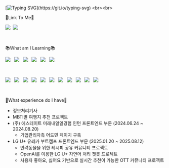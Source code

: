 
[![Typing SVG](https://readme-typing-svg.demolab.com?font=Black+Han+Sans&size=31&pause=1000&color=F7A200&random=false&width=800&height=80&lines=%EB%B0%98%EA%B0%91%EC%8A%B5%EB%8B%88%EB%8B%A4%F0%9F%91%8B+%ED%94%84%EB%A1%A0%ED%8A%B8%EC%97%94%EB%93%9C%EB%A5%BC+%EA%BF%88%EA%BE%B8%EB%8A%94+%EC%B4%88%EB%B3%B4+%EA%B0%9C%EB%B0%9C%EC%9E%90%EC%9D%98+%ED%94%84%EB%A1%9C%ED%95%84%EC%9E%85%EB%8B%88%EB%8B%A4!)](https://git.io/typing-svg)
<br><br>

🚀Link To Me🚀

<a href="https://velog.io/@zeromin41"><img src="https://img.shields.io/badge/VELOG-%2311AB00.svg?&style=for-the-badge&logo=vim&logoColor=white"/></a>&nbsp;
<a href="https://mail.google.com/mail/?view=cm&amp;fs=1&amp;to=youngmin0679@gmail.com" target="_blank"><img src="https://img.shields.io/badge/Gmail-D14836?style=for-the-badge&logo=gmail&logoColor=white"/></a>
&nbsp;

<br>

📚What am I Learning📚

<img src="https://img.shields.io/badge/JavaScript-F7DF1E?style=for-the-badge&logo=JavaScript&logoColor=white"/>&nbsp;&nbsp;
<img src="https://img.shields.io/badge/TypeScript-3178C6?style=for-the-badge&logo=typescript&logoColor=white"/>&nbsp;&nbsp;
<img src="https://img.shields.io/badge/HTML-239120?style=for-the-badge&logo=html5&logoColor=white"/>&nbsp;&nbsp;
<img src="https://img.shields.io/badge/CSS-239120?&style=for-the-badge&logo=css3&logoColor=white"/>&nbsp;&nbsp;
<img src="https://img.shields.io/badge/Python-3776AB?style=for-the-badge&logo=python&logoColor=white"/>&nbsp;&nbsp;
<img src="https://img.shields.io/badge/Java-ED8B00?style=for-the-badge&logo=openjdk&logoColor=white"/>&nbsp;&nbsp;



<br>

<img src="https://img.shields.io/badge/React-20232A?style=for-the-badge&logo=react&logoColor=61DAFB"/>&nbsp;&nbsp;
<img src="https://img.shields.io/badge/Colab-F9AB00?style=for-the-badge&logo=googlecolab&color=525252"/>&nbsp;&nbsp;
<img src="https://img.shields.io/badge/Android_Studio-3DDC84?style=for-the-badge&logo=android-studio&logoColor=white"/>&nbsp;&nbsp;
<img src="https://img.shields.io/badge/Visual_Studio_Code-0078D4?style=for-the-badge&logo=visual%20studio%20code&logoColor=white"/>&nbsp;&nbsp;
<img src="https://img.shields.io/badge/Figma-F24E1E?style=for-the-badge&logo=figma&logoColor=white"/>&nbsp;&nbsp;
<img src="https://img.shields.io/badge/Linux-FCC624?style=for-the-badge&logo=linux&logoColor=black"/>&nbsp;&nbsp;
<img src="https://img.shields.io/badge/Ant%20Design-0170FE?style=for-the-badge&logo=antdesign&logoColor=white" />&nbsp;&nbsp;
<img src="https://img.shields.io/badge/Zustand-443E38?style=for-the-badge&logo=react&logoColor=white" />&nbsp;&nbsp;
<img src="https://img.shields.io/badge/Jira-0052CC?style=for-the-badge&logo=jira&logoColor=white" />&nbsp;&nbsp;
<img src="https://img.shields.io/badge/Bootstrap-7952B3?style=for-the-badge&logo=bootstrap&logoColor=white" />&nbsp;&nbsp;
<img src="https://img.shields.io/badge/Tailwind_CSS-06B6D4?style=for-the-badge&logo=tailwindcss&logoColor=white" />



<br>

📝What experience do I have📝
* 정보처리기사
* MBTI별 여행지 추천 프로젝트
* (주) 에스테이트 미래내일일경험 인턴 프론트엔드 부문 (2024.06.24 ~ 2024.08.20)
  * 기업관리자측 어드민 페이지 구축
* LG U+ 유레카 부트캠프 프론트엔드 부문 (2025.01.20 ~ 2025.08.12)
  * 반려동물을 위한 레시피 공유 커뮤니티 프로젝트
  * OpenAI를 이용한 LG U+ 자연어 처리 챗봇 프로젝트
  * 사용자 좋아요, 싫어요 기반으로 실시간 추천이 가능한 OTT 커뮤니티 프로젝트



